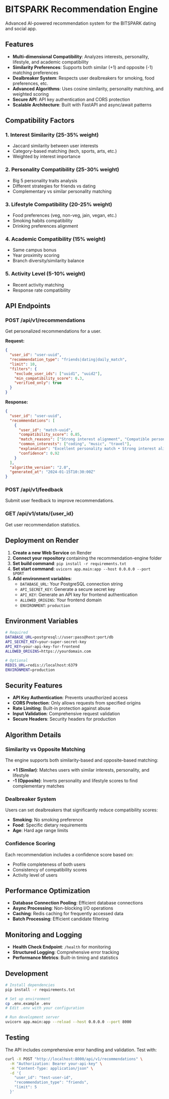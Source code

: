 # BITSPARK Recommendation Engine

Advanced AI-powered recommendation system for the BITSPARK dating and social app.

## Features

- **Multi-dimensional Compatibility**: Analyzes interests, personality, lifestyle, and academic compatibility
- **Similarity Preferences**: Supports both similar (+1) and opposite (-1) matching preferences
- **Dealbreaker System**: Respects user dealbreakers for smoking, food preferences, etc.
- **Advanced Algorithms**: Uses cosine similarity, personality matching, and weighted scoring
- **Secure API**: API key authentication and CORS protection
- **Scalable Architecture**: Built with FastAPI and async/await patterns

## Compatibility Factors

### 1. Interest Similarity (25-35% weight)
- Jaccard similarity between user interests
- Category-based matching (tech, sports, arts, etc.)
- Weighted by interest importance

### 2. Personality Compatibility (25-30% weight)
- Big 5 personality traits analysis
- Different strategies for friends vs dating
- Complementary vs similar personality matching

### 3. Lifestyle Compatibility (20-25% weight)
- Food preferences (veg, non-veg, jain, vegan, etc.)
- Smoking habits compatibility
- Drinking preferences alignment

### 4. Academic Compatibility (15% weight)
- Same campus bonus
- Year proximity scoring
- Branch diversity/similarity balance

### 5. Activity Level (5-10% weight)
- Recent activity matching
- Response rate compatibility

## API Endpoints

### POST /api/v1/recommendations
Get personalized recommendations for a user.

**Request:**
```json
{
  "user_id": "user-uuid",
  "recommendation_type": "friends|dating|daily_match",
  "limit": 10,
  "filters": {
    "exclude_user_ids": ["uuid1", "uuid2"],
    "min_compatibility_score": 0.3,
    "verified_only": true
  }
}
```

**Response:**
```json
{
  "user_id": "user-uuid",
  "recommendations": [
    {
      "user_id": "match-uuid",
      "compatibility_score": 0.85,
      "match_reasons": ["Strong interest alignment", "Compatible personalities"],
      "common_interests": ["coding", "music", "travel"],
      "explanation": "Excellent personality match • Strong interest alignment",
      "confidence": 0.92
    }
  ],
  "algorithm_version": "2.0",
  "generated_at": "2024-01-15T10:30:00Z"
}
```

### POST /api/v1/feedback
Submit user feedback to improve recommendations.

### GET /api/v1/stats/{user_id}
Get user recommendation statistics.

## Deployment on Render

1. **Create a new Web Service** on Render
2. **Connect your repository** containing the recommendation-engine folder
3. **Set build command**: `pip install -r requirements.txt`
4. **Set start command**: `uvicorn app.main:app --host 0.0.0.0 --port $PORT`
5. **Add environment variables**:
   - `DATABASE_URL`: Your PostgreSQL connection string
   - `API_SECRET_KEY`: Generate a secure secret key
   - `API_KEY`: Generate an API key for frontend authentication
   - `ALLOWED_ORIGINS`: Your frontend domain
   - `ENVIRONMENT`: `production`

## Environment Variables

```bash
# Required
DATABASE_URL=postgresql://user:pass@host:port/db
API_SECRET_KEY=your-super-secret-key
API_KEY=your-api-key-for-frontend
ALLOWED_ORIGINS=https://yourdomain.com

# Optional
REDIS_URL=redis://localhost:6379
ENVIRONMENT=production
```

## Security Features

- **API Key Authentication**: Prevents unauthorized access
- **CORS Protection**: Only allows requests from specified origins
- **Rate Limiting**: Built-in protection against abuse
- **Input Validation**: Comprehensive request validation
- **Secure Headers**: Security headers for production

## Algorithm Details

### Similarity vs Opposite Matching

The engine supports both similarity-based and opposite-based matching:

- **+1 (Similar)**: Matches users with similar interests, personality, and lifestyle
- **-1 (Opposite)**: Inverts personality and lifestyle scores to find complementary matches

### Dealbreaker System

Users can set dealbreakers that significantly reduce compatibility scores:

- **Smoking**: No smoking preference
- **Food**: Specific dietary requirements
- **Age**: Hard age range limits

### Confidence Scoring

Each recommendation includes a confidence score based on:

- Profile completeness of both users
- Consistency of compatibility scores
- Activity level of users

## Performance Optimization

- **Database Connection Pooling**: Efficient database connections
- **Async Processing**: Non-blocking I/O operations
- **Caching**: Redis caching for frequently accessed data
- **Batch Processing**: Efficient candidate filtering

## Monitoring and Logging

- **Health Check Endpoint**: `/health` for monitoring
- **Structured Logging**: Comprehensive error tracking
- **Performance Metrics**: Built-in timing and statistics

## Development

```bash
# Install dependencies
pip install -r requirements.txt

# Set up environment
cp .env.example .env
# Edit .env with your configuration

# Run development server
uvicorn app.main:app --reload --host 0.0.0.0 --port 8000
```

## Testing

The API includes comprehensive error handling and validation. Test with:

```bash
curl -X POST "http://localhost:8000/api/v1/recommendations" \
  -H "Authorization: Bearer your-api-key" \
  -H "Content-Type: application/json" \
  -d '{
    "user_id": "test-user-id",
    "recommendation_type": "friends",
    "limit": 5
  }'
```